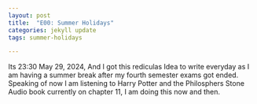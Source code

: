 ```yaml
---
layout: post
title:  "E00: Summer Holidays"
categories: jekyll update
tags: summer-holidays

---
```


Its 23:30 May 29, 2024, And I got this rediculas Idea to write everyday as I am having a summer break after my fourth semester exams got ended. Speaking of now I am listening to Harry Potter and the Philosphers Stone Audio book currently on chapter 11, I am doing this now and then.  

